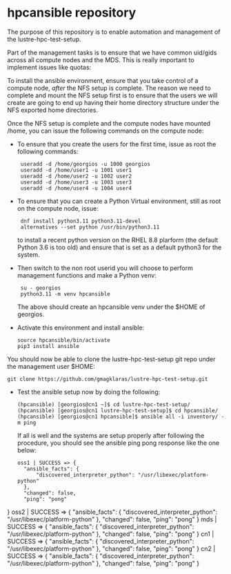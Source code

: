 # hpcansible repository

The purpose of this repository is to enable automation and management of the lustre-hpc-test-setup.

Part of the management tasks is to ensure that we have common uid/gids across all compute nodes and the MDS. This is really important to implement issues like quotas:

To install the ansible environment, ensure that you take control of a compute node, *after* the NFS setup is complete. The reason we need to complete and mount the NFS setup first is to ensure that the users we will create are going to end up having their home directory structure under the NFS exported home directories.

Once the NFS setup is complete and the compute nodes have mounted /home, you can issue the following commands on the compute node:

- To ensure that you create the users for the first time, issue as root the following commands:
  ```
   useradd -d /home/georgios -u 1000 georgios
   useradd -d /home/user1 -u 1001 user1
   useradd -d /home/user2 -u 1002 user2
   useradd -d /home/user3 -u 1003 user3
   useradd -d /home/user4 -u 1004 user4
  ```

- To ensure that you can create a Python Virtual environment, still as root on the compute node, issue:
  ```
   dnf install python3.11 python3.11-devel
   alternatives --set python /usr/bin/python3.11 
  ```
  to install a recent python version on the RHEL 8.8 plarform (the default Python 3.6 is too old) and ensure that is set as a default python3 for the system.

- Then switch to the non root userid you will choose to perform management functions and make a Python venv:
  ```
   su - georgios
   python3.11 -m venv hpcansible
  ```
  The above should create an hpcansible venv under the $HOME of georgios. 

- Activate this environment and install ansible:
  ```
  source hpcansible/bin/activate
  pip3 install ansible
  ```

You should now be able to clone the lustre-hpc-test-setup git repo under the management user $HOME:
```
git clone https://github.com/gmagklaras/lustre-hpc-test-setup.git 
```

- Test the ansible setup now by doing the following:
  ```
  (hpcansible) [georgios@cn1 ~]$ cd lustre-hpc-test-setup/
  (hpcansible) [georgios@cn1 lustre-hpc-test-setup]$ cd hpcansible/
  (hpcansible) [georgios@cn1 hpcansible]$ ansible all -i inventory/ -m ping
  ```
  If all is well and the systems are setup properly after following the procedure, you should see the ansible ping pong response like the one below:
  ```
  oss1 | SUCCESS => {
    "ansible_facts": {
        "discovered_interpreter_python": "/usr/libexec/platform-python"
    },
    "changed": false,
    "ping": "pong"
}
oss2 | SUCCESS => {
    "ansible_facts": {
        "discovered_interpreter_python": "/usr/libexec/platform-python"
    },
    "changed": false,
    "ping": "pong"
}
mds | SUCCESS => {
    "ansible_facts": {
        "discovered_interpreter_python": "/usr/libexec/platform-python"
    },
    "changed": false,
    "ping": "pong"
}
cn1 | SUCCESS => {
    "ansible_facts": {
        "discovered_interpreter_python": "/usr/libexec/platform-python"
    },
    "changed": false,
    "ping": "pong"
}
cn2 | SUCCESS => {
    "ansible_facts": {
        "discovered_interpreter_python": "/usr/libexec/platform-python"
    },
    "changed": false,
    "ping": "pong"
}

   ```








